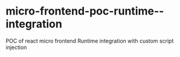 # micro-frontend-poc-runtime--integration
POC of react micro frontend Runtime integration with custom script injection
